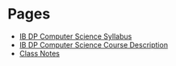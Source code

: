 # Pages
* [IB DP Computer Science Syllabus](https://izzybrunet.github.io/hello-web/IB-DP-CS-syllabus)
* [IB DP Computer Science Course Description](https://izzybrunet.github.io/hello-web/IB-DP-CS-course-descriptions)
* [Class Notes](https://izzybrunet.github.io/hello-web/class-notes)
